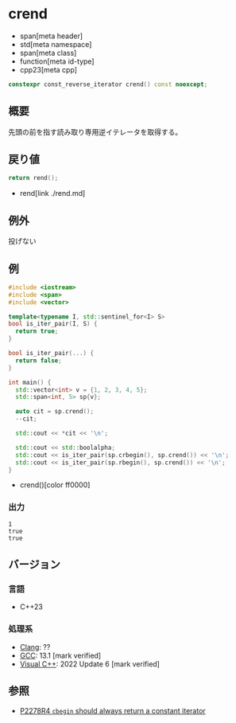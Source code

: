 # crend
* span[meta header]
* std[meta namespace]
* span[meta class]
* function[meta id-type]
* cpp23[meta cpp]

```cpp
constexpr const_reverse_iterator crend() const noexcept;
```

## 概要
先頭の前を指す読み取り専用逆イテレータを取得する。


## 戻り値

```cpp
return rend();
```
* rend[link ./rend.md]


## 例外
投げない

## 例
```cpp example
#include <iostream>
#include <span>
#include <vector>

template<typename I, std::sentinel_for<I> S>
bool is_iter_pair(I, S) {
  return true;
}

bool is_iter_pair(...) {
  return false;
}

int main() {
  std::vector<int> v = {1, 2, 3, 4, 5};
  std::span<int, 5> sp{v};

  auto cit = sp.crend();
  --cit;

  std::cout << *cit << '\n';

  std::cout << std::boolalpha;
  std::cout << is_iter_pair(sp.crbegin(), sp.crend()) << '\n';
  std::cout << is_iter_pair(sp.rbegin(), sp.crend()) << '\n';
}
```
* crend()[color ff0000]

### 出力
```
1
true
true
```

## バージョン
### 言語
- C++23

### 処理系
- [Clang](/implementation.md#clang): ??
- [GCC](/implementation.md#gcc): 13.1 [mark verified]
- [Visual C++](/implementation.md#visual_cpp): 2022 Update 6 [mark verified]

## 参照
- [P2278R4 `cbegin` should always return a constant iterator](https://www.open-std.org/jtc1/sc22/wg21/docs/papers/2022/p2278r4.html)
